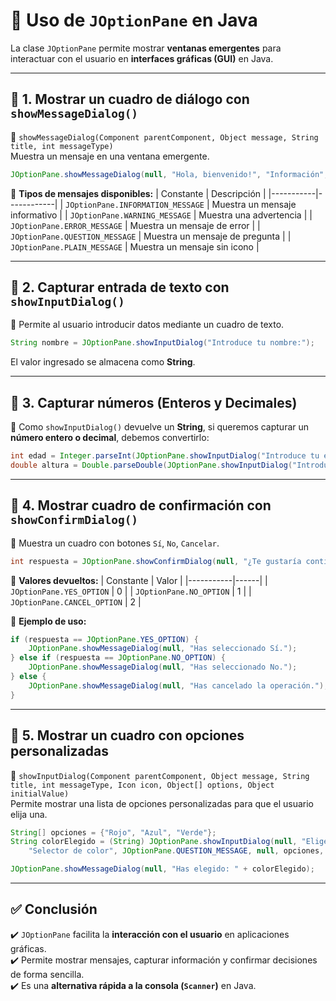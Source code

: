 # 📌 **Uso de `JOptionPane` en Java**
La clase `JOptionPane` permite mostrar **ventanas emergentes** para interactuar con el usuario en **interfaces gráficas (GUI)** en Java.

---

## **🔹 1. Mostrar un cuadro de diálogo con `showMessageDialog()`**
📌 `showMessageDialog(Component parentComponent, Object message, String title, int messageType)`  
Muestra un mensaje en una ventana emergente.  

```java
JOptionPane.showMessageDialog(null, "Hola, bienvenido!", "Información", JOptionPane.INFORMATION_MESSAGE);
```
📌 **Tipos de mensajes disponibles:**
| Constante | Descripción |
|-----------|------------|
| `JOptionPane.INFORMATION_MESSAGE` | Muestra un mensaje informativo |
| `JOptionPane.WARNING_MESSAGE` | Muestra una advertencia |
| `JOptionPane.ERROR_MESSAGE` | Muestra un mensaje de error |
| `JOptionPane.QUESTION_MESSAGE` | Muestra un mensaje de pregunta |
| `JOptionPane.PLAIN_MESSAGE` | Muestra un mensaje sin icono |

---

## **🔹 2. Capturar entrada de texto con `showInputDialog()`**
📌 Permite al usuario introducir datos mediante un cuadro de texto.
```java
String nombre = JOptionPane.showInputDialog("Introduce tu nombre:");
```
El valor ingresado se almacena como **String**.

---

## **🔹 3. Capturar números (Enteros y Decimales)**
📌 Como `showInputDialog()` devuelve un **String**, si queremos capturar un **número entero o decimal**, debemos convertirlo:
```java
int edad = Integer.parseInt(JOptionPane.showInputDialog("Introduce tu edad:"));
double altura = Double.parseDouble(JOptionPane.showInputDialog("Introduce tu altura en metros:"));
```

---

## **🔹 4. Mostrar cuadro de confirmación con `showConfirmDialog()`**
📌 Muestra un cuadro con botones `Sí`, `No`, `Cancelar`.
```java
int respuesta = JOptionPane.showConfirmDialog(null, "¿Te gustaría continuar?", "Confirmación", JOptionPane.YES_NO_CANCEL_OPTION);
```
📌 **Valores devueltos:**
| Constante | Valor |
|-----------|------|
| `JOptionPane.YES_OPTION` | 0 |
| `JOptionPane.NO_OPTION` | 1 |
| `JOptionPane.CANCEL_OPTION` | 2 |

📌 **Ejemplo de uso:**
```java
if (respuesta == JOptionPane.YES_OPTION) {
    JOptionPane.showMessageDialog(null, "Has seleccionado Sí.");
} else if (respuesta == JOptionPane.NO_OPTION) {
    JOptionPane.showMessageDialog(null, "Has seleccionado No.");
} else {
    JOptionPane.showMessageDialog(null, "Has cancelado la operación.");
}
```

---

## **🔹 5. Mostrar un cuadro con opciones personalizadas**
📌 `showInputDialog(Component parentComponent, Object message, String title, int messageType, Icon icon, Object[] options, Object initialValue)`  
Permite mostrar una lista de opciones personalizadas para que el usuario elija una.

```java
String[] opciones = {"Rojo", "Azul", "Verde"};
String colorElegido = (String) JOptionPane.showInputDialog(null, "Elige un color:", 
    "Selector de color", JOptionPane.QUESTION_MESSAGE, null, opciones, opciones[0]);

JOptionPane.showMessageDialog(null, "Has elegido: " + colorElegido);
```

---

## ✅ **Conclusión**
✔️ `JOptionPane` facilita la **interacción con el usuario** en aplicaciones gráficas.  
✔️ Permite mostrar mensajes, capturar información y confirmar decisiones de forma sencilla.  
✔️ Es una **alternativa rápida a la consola (`Scanner`)** en Java.  


